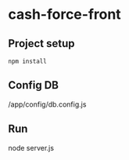 # cash-force-front

## Project setup
```
npm install
```
## Config DB
/app/config/db.config.js

## Run
node server.js